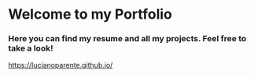 # Welcome to my Portfolio

### Here you can find my resume and all my projects. Feel free to take a look! 

https://lucianoparente.github.io/
